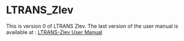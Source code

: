 # LTRANS_Zlev
This is version 0 of LTRANS Zlev.
The last version of the user manual is available at : [LTRANS-Zlev User Manual]

[LTRANS-Zlev User Manual]:  https://github.com/inogs/LTRANS_Zlev/LTRANS_Zlev_user_manual
